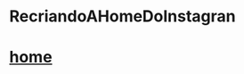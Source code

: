 # RecriandoAHomeDoInstagran

# <a href="https://p3d50.github.io/RecriandoAHomeDoInstagran/">home</a>

